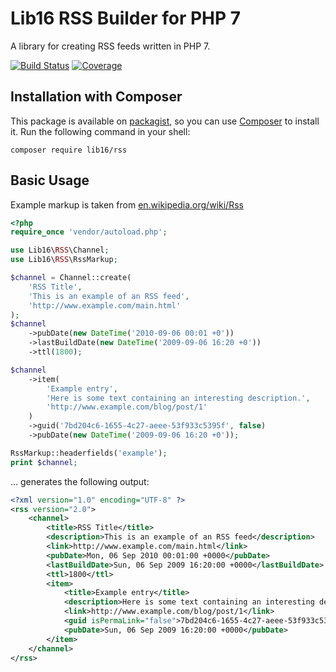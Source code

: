 # Lib16 RSS Builder for PHP 7
A library for creating RSS feeds written in PHP 7.

[![Build Status](https://travis-ci.com/lib16/rss-builder-php.svg?branch=master)](https://travis-ci.com/lib16/rss-builder-php)
[![Coverage](https://codecov.io/gh/lib16/rss-builder-php/branch/master/graph/badge.svg)](https://codecov.io/gh/lib16/rss-builder-php)

## Installation with Composer
This package is available on [packagist](https://packagist.org/packages/lib16/rss), so you can use [Composer](https://getcomposer.org) to install it.
Run the following command in your shell:

```
composer require lib16/rss
```

## Basic Usage
Example markup is taken from [en.wikipedia.org/wiki/Rss](https://en.wikipedia.org/wiki/Rss)

```php
<?php
require_once 'vendor/autoload.php';

use Lib16\RSS\Channel;
use Lib16\RSS\RssMarkup;

$channel = Channel::create(
    'RSS Title',
    'This is an example of an RSS feed',
    'http://www.example.com/main.html'
);
$channel
    ->pubDate(new DateTime('2010-09-06 00:01 +0'))
    ->lastBuildDate(new DateTime('2009-09-06 16:20 +0'))
    ->ttl(1800);

$channel
    ->item(
        'Example entry',
        'Here is some text containing an interesting description.',
        'http://www.example.com/blog/post/1'
    )
    ->guid('7bd204c6-1655-4c27-aeee-53f933c5395f', false)
    ->pubDate(new DateTime('2009-09-06 16:20 +0'));

RssMarkup::headerfields('example');
print $channel;
```
… generates the following output:

```xml
<?xml version="1.0" encoding="UTF-8" ?>
<rss version="2.0">
    <channel>
        <title>RSS Title</title>
        <description>This is an example of an RSS feed</description>
        <link>http://www.example.com/main.html</link>
        <pubDate>Mon, 06 Sep 2010 00:01:00 +0000</pubDate>
        <lastBuildDate>Sun, 06 Sep 2009 16:20:00 +0000</lastBuildDate>
        <ttl>1800</ttl>
        <item>
            <title>Example entry</title>
            <description>Here is some text containing an interesting description.</description>
            <link>http://www.example.com/blog/post/1</link>
            <guid isPermaLink="false">7bd204c6-1655-4c27-aeee-53f933c5395f</guid>
            <pubDate>Sun, 06 Sep 2009 16:20:00 +0000</pubDate>
        </item>
    </channel>
</rss>
```
